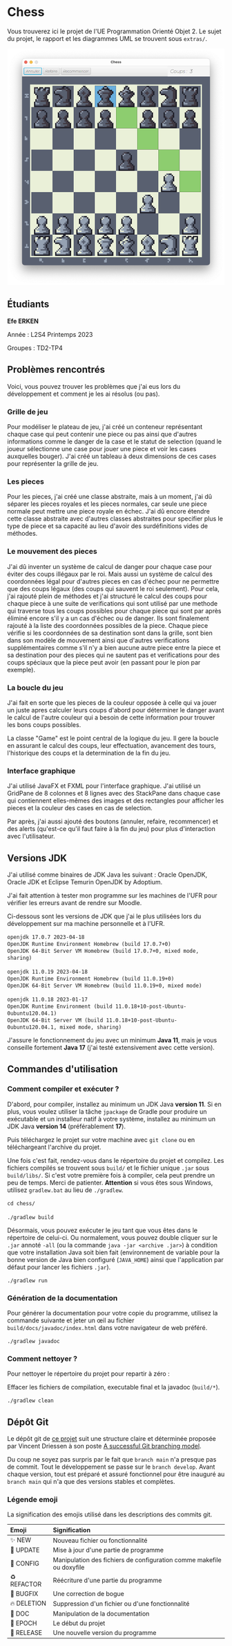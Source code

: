 # Chess

Vous trouverez ici le projet de l'UE Programmation Orienté Objet 2. Le sujet du projet, le rapport et les diagrammes UML
se trouvent sous `extras/`.

![Un aperçu de l'interface graphique du jeu](images/example.png "L'interface graphique")

## Étudiants

**Efe ERKEN**

Année : L2S4 Printemps 2023

Groupes : TD2-TP4

## Problèmes rencontrés

Voici, vous pouvez trouver les problèmes que j'ai eus lors du développement et comment je les ai résolus (ou pas).

### Grille de jeu

Pour modéliser le plateau de jeu, j'ai créé un conteneur représentant chaque case qui peut contenir une piece ou pas
ainsi que d'autres informations comme le danger de la case et le statut de selection (quand le joueur sélectionne une
case pour jouer une piece et voir les cases auxquelles bouger). J'ai créé un tableau à deux dimensions de ces cases pour
représenter la grille de jeu.

### Les pieces

Pour les pieces, j'ai créé une classe abstraite, mais à un moment, j'ai dû séparer les pieces royales et les pieces
normales, car seule une piece normale peut mettre une piece royale en échec. J'ai dû encore étendre cette classe
abstraite avec d'autres classes abstraites pour specifier plus le type de piece et sa capacité au lieu d'avoir des
surdéfinitions vides de méthodes.

### Le mouvement des pieces

J'ai dû inventer un système de calcul de danger pour chaque case pour éviter des coups illégaux par le roi. Mais aussi
un système de calcul des coordonnées légal pour d'autres pieces en cas d'échec pour ne permettre que des coups légaux
(des coups qui sauvent le roi seulement). Pour cela, j'ai rajouté plein de méthodes et j'ai structuré le calcul des
coups pour chaque piece à une suite de verifications qui sont utilisé par une methode qui traverse tous les coups
possibles pour chaque piece qui sont par après éliminé encore s'il y a un cas d'échec ou de danger. Ils sont finalement
rajouté à la liste des coordonnées possibles de la piece. Chaque piece vérifie si les coordonnées de sa destination
sont dans la grille, sont bien dans son modèle de mouvement ainsi que d'autres verifications supplémentaires comme s'il
n'y a bien aucune autre piece entre la piece et sa destination pour des pieces qui ne sautent pas et verifications pour
des coups spéciaux que la piece peut avoir (en passant pour le pion par exemple).

### La boucle du jeu

J'ai fait en sorte que les pieces de la couleur opposée à celle qui va jouer un juste apres calculer leurs coups d'abord
pour déterminer le danger avant le calcul de l'autre couleur qui a besoin de cette information pour trouver les bons
coups possibles.

La classe "Game" est le point central de la logique du jeu. Il gere la boucle en assurant le calcul des coups, leur
effectuation, avancement des tours, l'historique des coups et la determination de la fin du jeu.

### Interface graphique

J'ai utilisé JavaFX et FXML pour l'interface graphique. J'ai utilisé un GridPane de 8 colonnes et 8 lignes avec des
StackPane dans chaque case qui contiennent elles-mêmes des images et des rectangles pour afficher les pieces et la
couleur des cases en cas de selection.

Par après, j'ai aussi ajouté des boutons (annuler, refaire, recommencer) et des alerts (qu'est-ce qu'il faut faire à la
fin du jeu) pour plus d'interaction avec l'utilisateur.

## Versions JDK

J'ai utilisé comme binaires de JDK Java les suivant : Oracle OpenJDK, Oracle JDK et Eclipse Temurin OpenJDK by Adoptium.

J'ai fait attention à tester mon programme sur les machines de l'UFR pour vérifier les erreurs avant de rendre sur
Moodle.

Ci-dessous sont les versions de JDK que j'ai le plus utilisées lors du développement sur ma machine personnelle et à
l'UFR.

```
openjdk 17.0.7 2023-04-18
OpenJDK Runtime Environment Homebrew (build 17.0.7+0)
OpenJDK 64-Bit Server VM Homebrew (build 17.0.7+0, mixed mode, sharing)

openjdk 11.0.19 2023-04-18
OpenJDK Runtime Environment Homebrew (build 11.0.19+0)
OpenJDK 64-Bit Server VM Homebrew (build 11.0.19+0, mixed mode)

openjdk 11.0.18 2023-01-17
OpenJDK Runtime Environment (build 11.0.18+10-post-Ubuntu-0ubuntu120.04.1)
OpenJDK 64-Bit Server VM (build 11.0.18+10-post-Ubuntu-0ubuntu120.04.1, mixed mode, sharing)
```

J'assure le fonctionnement du jeu avec un minimum **Java 11**, mais je vous conseille fortement **Java 17** (j'ai testé
extensivement avec cette version).

## Commandes d'utilisation

### Comment compiler et exécuter ?

D'abord, pour compiler, installez au minimum un JDK Java **version 11**. Si en plus, vous voulez utiliser la
tâche `jpackage` de Gradle pour produire un exécutable et un installeur natif à votre système, installez au minimum un
JDK Java **version 14** (préférablement **17**).

Puis téléchargez le projet sur votre machine avec `git clone` ou en téléchargeant l'archive du projet.

Une fois c'est fait, rendez-vous dans le répertoire du projet et compilez. Les fichiers compilés se trouvent
sous `build/` et le fichier unique `.jar` sous `build/libs/`. Si c'est votre première fois à compiler, cela peut prendre
un peu de temps. Merci de patienter.
**Attention** si vous êtes sous Windows, utilisez `gradlew.bat` au lieu de `./gradlew`.

```
cd chess/

./gradlew build
```

Désormais, vous pouvez exécuter le jeu tant que vous êtes dans le répertoire de celui-ci. Ou normalement, vous pouvez
double cliquer sur le `.jar` annoté `-all` (ou la commande `java -jar <archive .jar>`) à condition que votre
installation Java soit bien fait (environnement de variable pour la bonne version de Java bien configuré (`JAVA_HOME`)
ainsi que l'application par défaut pour lancer les fichiers `.jar`).

```
./gradlew run
```

### Génération de la documentation

Pour générer la documentation pour votre copie du programme, utilisez la commande suivante et jeter un œil au
fichier `build/docs/javadoc/index.html` dans votre navigateur de web préféré.

```
./gradlew javadoc
```

### Comment nettoyer ?

Pour nettoyer le répertoire du projet pour repartir à zéro :

Effacer les fichiers de compilation, executable final et la javadoc (`build/*`).

```
./gradlew clean
```

## Dépôt Git

Le dépôt git de [ce projet](https://git.unistra.fr/erken/chess) suit une structure claire et déterminée proposée par
Vincent Driessen à son
poste [A successful Git branching model](https://nvie.com/posts/a-successful-git-branching-model/).

Du coup ne soyez pas surpris par le fait que `branch main` n'a presque pas de commit. Tout le développement se passe sur
le `branch develop`. Avant chaque version, tout est préparé et assuré fonctionnel pour être inauguré au `branch main`
qui n'a que des versions stables et complètes.

### Légende emoji

La signification des emojis utilisé dans les descriptions des commits git.

| Emoji       | Signification                                                         |
|:------------|:----------------------------------------------------------------------|
| ✨ NEW       | Nouveau fichier ou fonctionnalité                                     |
| 🔧 UPDATE   | Mise à jour d'une partie de programme                                 |
| 🔨 CONFIG   | Manipulation des fichiers de configuration comme makefile ou doxyfile |
| ♻️ REFACTOR | Réécriture d'une partie du programme                                  |
| 🐛 BUGFIX   | Une correction de bogue                                               |
| 🔥 DELETION | Suppression d'un fichier ou d'une fonctionnalité                      |
| 📝 DOC      | Manipulation de la documentation                                      |
| 🎉 EPOCH    | Le début du projet                                                    |
| 🚀 RELEASE  | Une nouvelle version du programme                                     |
